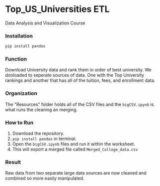 # Top_US_Universities ETL

Data Analysis and Visualization Course

### Installation

```bash
pip install pandas
```

### Function
Download University data and rank them in order of best university. We donloaded to seperate sources of data. One with the Top University rankings and another that has all of the tuition, fees, and enrollment data. 
### Organization
The "Resources" folder holds all of the CSV files and the ```bigCSV.ipynb``` is what runs the cleaning an merging. 

### How to Run
1. Download the repository.
2. ```pip install pandas``` in terminal. 
1. Open the ```bigCSV.ipynb``` files and run it within the worksheet. 
2. This will export a merged file called ```Merged_College_data.csv```

### Result
Raw data from two separate large data sources are now cleaned and combined so more easily manipulated. 
